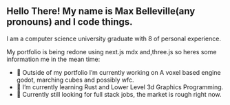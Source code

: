 ## Hello There! My name is Max Belleville(any pronouns) and I code things.

I am a computer science university graduate with 8 of personal experience. 

My portfolio is being redone using next.js mdx and,three.js so heres some  information me in the mean time:
- 🔭 Outside of my portfolio I’m currently working on A voxel based engine godot, marching cubes and possibly wfc.
- 🌱 I’m currently learning Rust and Lower Level 3d Graphics Programming.
- 💬 Currently still looking for full stack jobs, the market is rough right now.
